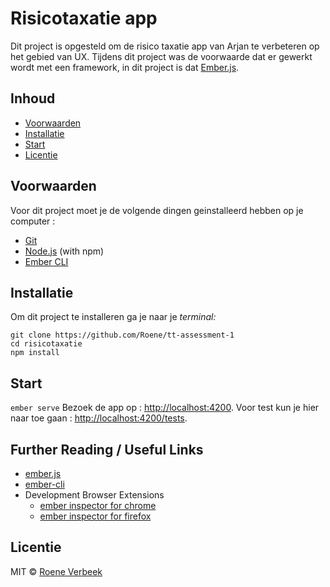 # Risicotaxatie app
Dit project is opgesteld om de risico taxatie app van Arjan te verbeteren op het gebied van UX.
Tijdens dit project was de voorwaarde dat er gewerkt wordt met een framework, in dit project is dat [Ember.js](https://www.emberjs.com/).

## Inhoud
* [Voorwaarden](#voorwaarden)
* [Installatie](#installatie)
* [Start](#start)
* [Licentie](#licentie)

## Voorwaarden

Voor dit project moet je de volgende dingen geinstalleerd hebben op je computer : 

* [Git](https://git-scm.com/)
* [Node.js](https://nodejs.org/) (with npm)
* [Ember CLI](https://ember-cli.com/)

## Installatie

Om dit project te installeren ga je naar je _terminal:_
```
git clone https://github.com/Roene/tt-assessment-1
cd risicotaxatie
npm install
```

## Start

`ember serve`
Bezoek de app op : [http://localhost:4200](http://localhost:4200).
Voor test kun je hier naar toe gaan : [http://localhost:4200/tests](http://localhost:4200/tests).

## Further Reading / Useful Links

* [ember.js](https://emberjs.com/)
* [ember-cli](https://ember-cli.com/)
* Development Browser Extensions
  * [ember inspector for chrome](https://chrome.google.com/webstore/detail/ember-inspector/bmdblncegkenkacieihfhpjfppoconhi)
  * [ember inspector for firefox](https://addons.mozilla.org/en-US/firefox/addon/ember-inspector/)

## Licentie

MIT © [Roene Verbeek](https://github.com/Roene)